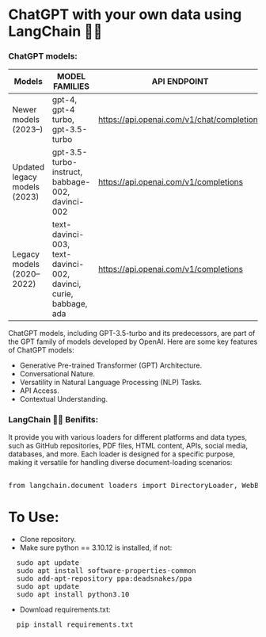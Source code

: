 # ChatGPT with your own data using LangChain 🦜️🔗

### ChatGPT models:
| Models   | MODEL FAMILIES	| API ENDPOINT |
| -------- | -------- | -------- |
| Newer models (2023–)| gpt-4, gpt-4 turbo, gpt-3.5-turbo	 | https://api.openai.com/v1/chat/completions |
| Updated legacy models (2023)	 | gpt-3.5-turbo-instruct, babbage-002, davinci-002	 | https://api.openai.com/v1/completions |
| Legacy models (2020–2022)	 | text-davinci-003, text-davinci-002, davinci, curie, babbage, ada | https://api.openai.com/v1/completions |

ChatGPT models, including GPT-3.5-turbo and its predecessors, are part of the GPT family of models developed by OpenAI. Here are some key features of ChatGPT models:

* Generative Pre-trained Transformer (GPT) Architecture.
* Conversational Nature.
* Versatility in Natural Language Processing (NLP) Tasks.
* API Access.
* Contextual Understanding.

### LangChain 🦜️🔗 Benifits:
It provide you with various loaders for different platforms and data types, such as GitHub repositories, PDF files, HTML content, APIs, social media, databases, and more. Each loader is designed for a specific purpose, making it versatile for handling diverse document-loading scenarios:
<pre> 
from langchain.document_loaders import DirectoryLoader, WebBaseLoader, TextLoader, PyPDFLoader, GitLoader, CSVLoader, PythonLoader
</pre>
# To Use:
* Clone repository.
* Make sure python == 3.10.12 is installed, if not:
<pre>
  sudo apt update
  sudo apt install software-properties-common
  sudo add-apt-repository ppa:deadsnakes/ppa
  sudo apt update
  sudo apt install python3.10
</pre>
* Download requirements.txt:
<pre>
  pip install requirements.txt
</pre>
